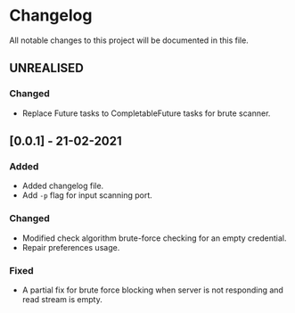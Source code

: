 # Changelog

All notable changes to this project will be documented in this file.

## UNREALISED

### Changed
- Replace Future tasks to CompletableFuture tasks for brute scanner.

## [0.0.1] - 21-02-2021

### Added 
- Added changelog file.
- Add `-p` flag for input scanning port.

### Changed
- Modified check algorithm brute-force checking for an empty credential.
- Repair preferences usage.

### Fixed
- A partial fix for brute force blocking when server is not responding and read stream is empty.
